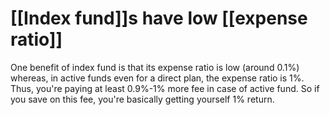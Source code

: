 # [[Index fund]]s have low [[expense ratio]]

One benefit of index fund is that its expense ratio is low (around 0.1%) whereas, in active funds even for a direct plan, the expense ratio is 1%. Thus, you're paying at least 0.9%-1% more fee in case of active fund. So if you save on this fee, you're basically getting yourself 1% return.